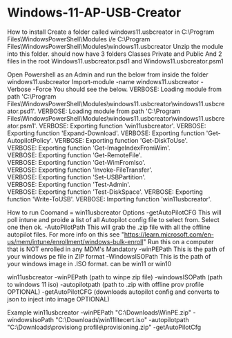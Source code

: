 # Windows-11-AP-USB-Creator  
<until I Publish this>
How to install
Create a folder called windows11.usbcreator in C:\Program Files\WindowsPowerShell\Modules
 i/e C:\Program Files\WindowsPowerShell\Modules\windows11.usbcreator
Unzip the module into this folder.
should now have 3 folders Classes Private and Public
And 2 files in the root Windows11.usbcreator.psd1
and Windows11.usbcreator.psm1

Open Powershell as an Admin and run the below from inside the folder windows11.usbcreator
Import-module -name windows11.usbcreator -Verbose -Force
You should see the below.
VERBOSE: Loading module from path 'C:\Program Files\WindowsPowerShell\Modules\windows11.usbcreator\windows11.usbcreator.psd1'.
VERBOSE: Loading module from path 'C:\Program Files\WindowsPowerShell\Modules\windows11.usbcreator\windows11.usbcreator.psm1'.
VERBOSE: Exporting function 'win11usbcreator'.
VERBOSE: Exporting function 'Expand-Download'.
VERBOSE: Exporting function 'Get-AutopilotPolicy'.
VERBOSE: Exporting function 'Get-DiskToUse'.                                                                                                                                           
VERBOSE: Exporting function 'Get-ImageIndexFromWim'.                                                                                                                                   
VERBOSE: Exporting function 'Get-RemoteFile'.                                                                                                                                          
VERBOSE: Exporting function 'Get-WimFromIso'.                                                                                                                                          
VERBOSE: Exporting function 'Invoke-FileTransfer'.                                                                                                                                     
VERBOSE: Exporting function 'Set-USBPartition'.                                                                                                                                        
VERBOSE: Exporting function 'Test-Admin'.                                                                                                                                              
VERBOSE: Exporting function 'Test-DiskSpace'.
VERBOSE: Exporting function 'Write-ToUSB'.
VERBOSE: Importing function 'win11usbcreator'.



How to run
Coomand = win11usbcreator
Options
-getAutoPilotCFG This will poll intune and proide a list of all Autopilot config file to select from. Select one then ok.
-AutoPilotPath  This will grab the .zip file with all the offline autopilot files.
	For more info on this see "https://learn.microsoft.com/en-us/mem/intune/enrollment/windows-bulk-enroll"
	Run this on a computer that is NOT enrolled in any MDM's
Mandatory
-winPEPath This is the path of your windows pe file in ZIP format
-WindowsISOPath This is the path of your windows image in .ISO format. can be win11 or win10

win11usbcreator -winPEPath (path to winpe zip file) -windowsISOPath (path to windows 11 iso) -autopilotpath (path to .zip with offline prov profile OPTIONAL) -getAutoPilotCFG (downloads autopilot config and converts to json to inject into image OPTIONAL)

Example
win11usbcreator -winPEPath "C:\Downloads\WinPE.zip" -windowsIsoPath "C:\Downloads\win11litecert.iso" -autopilotpath "C:\Downloads\provisiong profile\provisioning.zip" -getAutoPilotCfg

